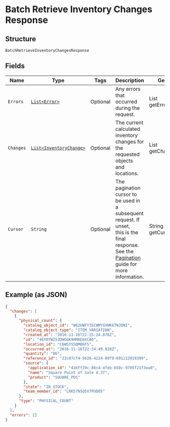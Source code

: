 
# Batch Retrieve Inventory Changes Response

## Structure

`BatchRetrieveInventoryChangesResponse`

## Fields

| Name | Type | Tags | Description | Getter |
|  --- | --- | --- | --- | --- |
| `Errors` | [`List<Error>`](../../doc/models/error.md) | Optional | Any errors that occurred during the request. | List<Error> getErrors() |
| `Changes` | [`List<InventoryChange>`](../../doc/models/inventory-change.md) | Optional | The current calculated inventory changes for the requested objects<br>and locations. | List<InventoryChange> getChanges() |
| `Cursor` | `String` | Optional | The pagination cursor to be used in a subsequent request. If unset,<br>this is the final response.<br>See the [Pagination](https://developer.squareup.com/docs/working-with-apis/pagination) guide for more information. | String getCursor() |

## Example (as JSON)

```json
{
  "changes": [
    {
      "physical_count": {
        "catalog_object_id": "W62UWFY35CWMYGVWK6TWJDNI",
        "catalog_object_type": "ITEM_VARIATION",
        "created_at": "2016-11-16T22:25:24.878Z",
        "id": "46YDTW253DWGGK9HMAE6XCAO",
        "location_id": "C6W5YS5QM06F5",
        "occurred_at": "2016-11-16T22:24:49.028Z",
        "quantity": "86",
        "reference_id": "22c07cf4-5626-4224-89f9-691112019399",
        "source": {
          "application_id": "416ff29c-86c4-4feb-b58c-9705f21f3ea0",
          "name": "Square Point of Sale 4.37",
          "product": "SQUARE_POS"
        },
        "state": "IN_STOCK",
        "team_member_id": "LRK57NSQ5X7PUD05"
      },
      "type": "PHYSICAL_COUNT"
    }
  ],
  "errors": []
}
```

